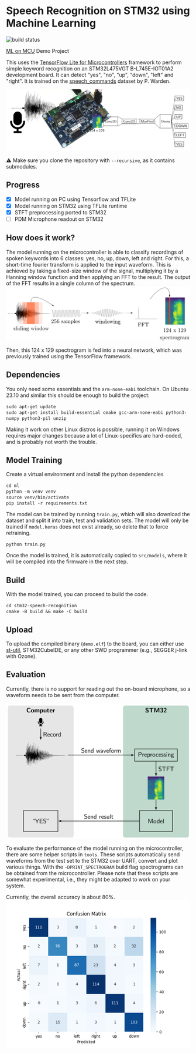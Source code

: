 # Speech Recognition on STM32 using Machine Learning
![build status](https://github.com/stgloorious/stm32-speech-recognition/actions/workflows/cmake-single-platform.yml/badge.svg)

[ML on MCU](https://www.vvz.ethz.ch/Vorlesungsverzeichnis/lerneinheit.view?semkez=2024S&ansicht=KATALOGDATEN&lerneinheitId=176625&lang=en) Demo Project

This uses the [TensorFlow Lite for Microcontrollers](https://github.com/tensorflow/tflite-micro/)
framework to perform simple keyword recognition on an STM32L475VGT
B-L745E-IOT01A2 development board.
It can detect "yes", "no", "up", "down", "left" and "right". It is
trained on the [speech_commands](https://huggingface.co/datasets/google/speech_commands)
dataset by P. Warden.

![title picture](docs/assets/title.png)

:warning: Make sure you clone the repository with `--recursive`, as it contains submodules.

## Progress
- [x] Model running on PC using Tensorflow and TFLite
- [x] Model running on STM32 using TFLite runtime
- [x] STFT preprocessing ported to STM32
- [ ] PDM Microphone readout on STM32

## How does it work?
The model running on the microcontroller is able to classify recordings
of spoken keywords into 6 classes: yes, no, up, down, left and right.
For this, a short-time fourier transform is applied
to the input waveform. This is achieved by taking a fixed-size window
of the signal, multiplying it by a Hanning window function and then
applying an FFT to the result. The output of the FFT results
in a single column of the spectrum.
![overview](docs/slides/figures/stft.png)

Then, this 124 x 129 spectrogram is fed into a neural network,
which was previously trained using the TensorFlow framework.

## Dependencies
You only need some essentials and the `arm-none-eabi` toolchain.
On Ubuntu 23.10 and similar this should be enough to build the project:

~~~
sudo apt-get update
sudo apt-get install build-essential cmake gcc-arm-none-eabi python3-numpy python3-pil unzip
~~~

Making it work on other Linux distros is possible, running it on Windows
requires major changes because a lot of Linux-specifics are hard-coded,
and is probably not worth the trouble.

## Model Training
Create a virtual environment and install the python dependencies

~~~
cd ml
python -m venv venv
source venv/bin/activate
pip install -r requirements.txt
~~~

The model can be trained by running `train.py`, which will also download the
dataset and split it into train, test and validation sets.
The model will only be trained if `model.keras` does not exist already,
so delete that to force retraining.

~~~
python train.py
~~~

Once the model is trained, it is automatically copied to `src/models`,
where it will be compiled into the firmware in the next
step.

## Build
With the model trained, you can proceed to build the code.

~~~
cd stm32-speech-recognition
cmake -B build && make -C build
~~~

## Upload
To upload the compiled binary (`demo.elf`) to the board, you can either use
[st-util](https://github.com/stlink-org/stlink), STM32CubeIDE,
or any other SWD programmer (e.g., SEGGER j-link with Ozone).

## Evaluation
Currently, there is no support for reading out the on-board microphone,
so a waveform needs to be sent from the computer.

![overview](docs/assets/overview.png)

To evaluate the performance of the model running on the microcontroller,
there are some helper scripts in `tools`. These scripts automatically
send waveforms from the test set to the STM32 over UART, convert and plot
various things. With the `-DPRINT_SPECTROGRAM` build flag spectrograms can be
obtained from the microcontroller. Please note that these scripts are somewhat
experimental, i.e., they might be adapted to work on your system.

Currently, the overall accuracy is about 80%.
![confusion matrix](docs/slides/figures/confusion.png)

